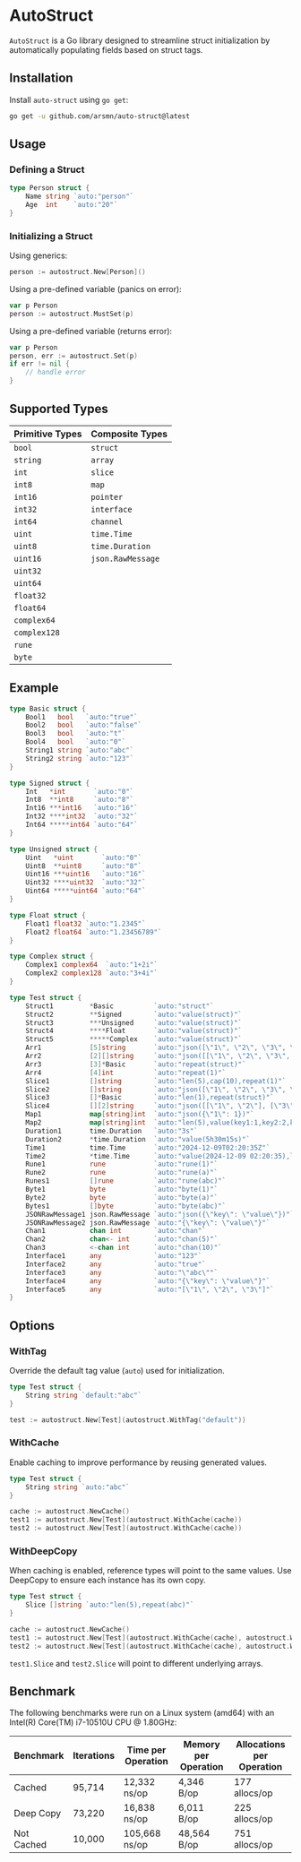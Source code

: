# AutoStruct

`AutoStruct` is a Go library designed to streamline struct initialization by automatically populating fields based on struct tags.

## Installation

Install `auto-struct` using `go get`:

```bash
go get -u github.com/arsmn/auto-struct@latest
```

## Usage

### Defining a Struct

```go
type Person struct {
	Name string `auto:"person"`
	Age  int    `auto:"20"`
}
```

### Initializing a Struct

Using generics:
```go
person := autostruct.New[Person]()
```

Using a pre-defined variable (panics on error):
```go
var p Person
person := autostruct.MustSet(p)
```

Using a pre-defined variable (returns error):
```go
var p Person
person, err := autostruct.Set(p)
if err != nil {
	// handle error
}
```

## Supported Types

| Primitive Types      | Composite Types         |
|----------------------|-------------------------|
| `bool`               | `struct`                |
| `string`             | `array`                 |
| `int`                | `slice`                 |
| `int8`               | `map`                   |
| `int16`              | `pointer`               |
| `int32`              | `interface`             |
| `int64`              | `channel`               |
| `uint`               | `time.Time`             |
| `uint8`              | `time.Duration`         |
| `uint16`             | `json.RawMessage`       |
| `uint32`             |                         |
| `uint64`             |                         |
| `float32`            |                         |
| `float64`            |                         |
| `complex64`          |                         |
| `complex128`         |                         |
| `rune`               |                         |
| `byte`               |                         |

## Example

```go
type Basic struct {
	Bool1   bool   `auto:"true"`
	Bool2   bool   `auto:"false"`
	Bool3   bool   `auto:"t"`
	Bool4   bool   `auto:"0"`
	String1 string `auto:"abc"`
	String2 string `auto:"123"`
}

type Signed struct {
	Int   *int       `auto:"0"`
	Int8  **int8     `auto:"8"`
	Int16 ***int16   `auto:"16"`
	Int32 ****int32  `auto:"32"`
	Int64 *****int64 `auto:"64"`
}

type Unsigned struct {
	Uint   *uint       `auto:"0"`
	Uint8  **uint8     `auto:"8"`
	Uint16 ***uint16   `auto:"16"`
	Uint32 ****uint32  `auto:"32"`
	Uint64 *****uint64 `auto:"64"`
}

type Float struct {
	Float1 float32 `auto:"1.2345"`
	Float2 float64 `auto:"1.23456789"`
}

type Complex struct {
	Complex1 complex64  `auto:"1+2i"`
	Complex2 complex128 `auto:"3+4i"`
}

type Test struct {
	Struct1         *Basic          `auto:"struct"`
	Struct2         **Signed        `auto:"value(struct)"`
	Struct3         ***Unsigned     `auto:"value(struct)"`
	Struct4         ****Float       `auto:"value(struct)"`
	Struct5         *****Complex    `auto:"value(struct)"`
	Arr1            [5]string       `auto:"json([\"1\", \"2\", \"3\", \"4\"])"`
	Arr2            [2][]string     `auto:"json([[\"1\", \"2\", \"3\", \"4\"], [\"5\", \"6\", \"7\", \"8\"]])"`
	Arr3            [3]*Basic       `auto:"repeat(struct)"`
	Arr4            [4]int          `auto:"repeat(1)"`
	Slice1          []string        `auto:"len(5),cap(10),repeat(1)"`
	Slice2          []string        `auto:"json([\"1\", \"2\", \"3\", \"4\", \"5\"])"`
	Slice3          []*Basic        `auto:"len(1),repeat(struct)"`
	Slice4          [][2]string     `auto:"json([[\"1\", \"2\"], [\"3\", \"4\"]])"`
	Map1            map[string]int  `auto:"json({\"1\": 1})"`
	Map2            map[string]int  `auto:"len(5),value(key1:1,key2:2,key3:3)"`
	Duration1       time.Duration   `auto:"3s"`
	Duration2       *time.Duration  `auto:"value(5h30m15s)"`
	Time1           time.Time       `auto:"2024-12-09T02:20:35Z"`
	Time2           *time.Time      `auto:"value(2024-12-09 02:20:35),layout(DateTime)"`
	Rune1           rune            `auto:"rune(1)"`
	Rune2           rune            `auto:"rune(a)"`
	Runes1          []rune          `auto:"rune(abc)"`
	Byte1           byte            `auto:"byte(1)"`
	Byte2           byte            `auto:"byte(a)"`
	Bytes1          []byte          `auto:"byte(abc)"`
	JSONRawMessage1 json.RawMessage `auto:"json({\"key\": \"value\"})"`
	JSONRawMessage2 json.RawMessage `auto:"{\"key\": \"value\"}"`
	Chan1           chan int        `auto:"chan"`
	Chan2           chan<- int      `auto:"chan(5)"`
	Chan3           <-chan int      `auto:"chan(10)"`
	Interface1      any             `auto:"123"`
	Interface2      any             `auto:"true"`
	Interface3      any             `auto:"\"abc\""`
	Interface4      any             `auto:"{\"key\": \"value\"}"`
	Interface5      any             `auto:"[\"1\", \"2\", \"3\"]"`
}
```

## Options

### WithTag
Override the default tag value (`auto`) used for initialization.

```go
type Test struct {
	String string `default:"abc"`
}

test := autostruct.New[Test](autostruct.WithTag("default"))
```

### WithCache
Enable caching to improve performance by reusing generated values.

```go
type Test struct {
	String string `auto:"abc"`
}

cache := autostruct.NewCache()
test1 := autostruct.New[Test](autostruct.WithCache(cache))
test2 := autostruct.New[Test](autostruct.WithCache(cache))
```

### WithDeepCopy
When caching is enabled, reference types will point to the same values. Use DeepCopy to ensure each instance has its own copy.

```go
type Test struct {
	Slice []string `auto:"len(5),repeat(abc)"`
}

cache := autostruct.NewCache()
test1 := autostruct.New[Test](autostruct.WithCache(cache), autostruct.WithDeepCopy())
test2 := autostruct.New[Test](autostruct.WithCache(cache), autostruct.WithDeepCopy())
```
`test1.Slice` and `test2.Slice` will point to different underlying arrays.

## Benchmark

The following benchmarks were run on a Linux system (amd64) with an Intel(R) Core(TM) i7-10510U CPU @ 1.80GHz:

| Benchmark          | Iterations | Time per Operation | Memory per Operation | Allocations per Operation |
|--------------------|------------|--------------------|----------------------|---------------------------|
| Cached             | 95,714     | 12,332 ns/op       | 4,346 B/op           | 177 allocs/op             |
| Deep Copy          | 73,220     | 16,838 ns/op       | 6,011 B/op           | 225 allocs/op             |
| Not Cached         | 10,000     | 105,668 ns/op      | 48,564 B/op          | 751 allocs/op             |
